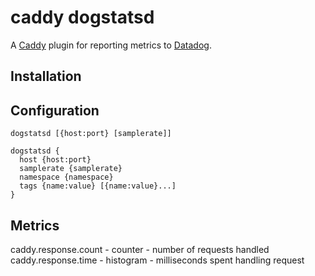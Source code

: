 caddy dogstatsd
===============

A [Caddy](https://caddyserver.com/) plugin for reporting metrics to [Datadog](https://datadoghq.com).

## Installation

## Configuration

```
dogstatsd [{host:port} [samplerate]]
```

```
dogstatsd {
  host {host:port}
  samplerate {samplerate}
  namespace {namespace}
  tags {name:value} [{name:value}...]
}
```

## Metrics

caddy.response.count - counter - number of requests handled
caddy.response.time - histogram - milliseconds spent handling request
